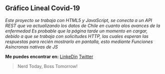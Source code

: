 ## Gráfico Lineal Covid-19
*Este proyecto se trabaja con HTML5 y JavaScript, se conecta a un API REST que va actualizando los datos de Chile en cuanto alos avances de la enfermedad*
*Es probable que la página tarde un momento en cargar, debido a que se trabaja con solicitudes HTTP, las cuales esperan las respuestas para recién mostrarlo en pantalla, esto mediante Funciones Asíncronas nativas de JS*

**Me puedes encontrar en:**
[LinkeDin](https://www.linkedin.com/in/jean-carlos-joel-aldea-alarcon-311852164/)
[Twitter](https://twitter.com/jee4nc)

> Nerd Today, Boss Tomorrow!

